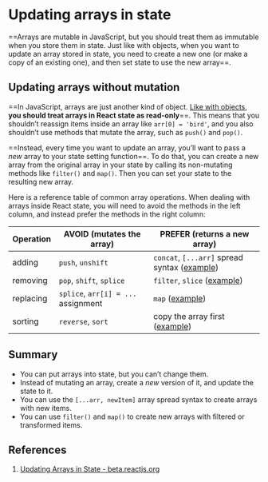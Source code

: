 # Updating arrays in state

==Arrays are mutable in JavaScript, but you should treat them as immutable when you store them in state. Just like with objects, when you want to update an array stored in state, you need to create a new one (or make a copy of an existing one), and then set state to use the new array==.

## Updating arrays without mutation

==In JavaScript, arrays are just another kind of object. [Like with objects](https://beta.reactjs.org/learn/updating-objects-in-state), **you should treat arrays in React state as read-only**==. This means that you shouldn’t reassign items inside an array like `arr[0] = 'bird'`, and you also shouldn’t use methods that mutate the array, such as `push()` and `pop()`.

==Instead, every time you want to update an array, you’ll want to pass a *new* array to your state setting function==. To do that, you can create a new array from the original array in your state by calling its non-mutating methods like `filter()` and `map()`. Then you can set your state to the resulting new array.

Here is a reference table of common array operations. When dealing with arrays inside React state, you will need to avoid the methods in the left column, and instead prefer the methods in the right column:

| Operation | AVOID (mutates the array)           | PREFER (returns a new array)                                 |
| --------- | ----------------------------------- | ------------------------------------------------------------ |
| adding    | `push`, `unshift`                   | `concat`, `[...arr]` spread syntax ([example](https://beta.reactjs.org/learn/updating-arrays-in-state#adding-to-an-array)) |
| removing  | `pop`, `shift`, `splice`            | `filter`, `slice` ([example](https://beta.reactjs.org/learn/updating-arrays-in-state#removing-from-an-array)) |
| replacing | `splice`, `arr[i] = ...` assignment | `map` ([example](https://beta.reactjs.org/learn/updating-arrays-in-state#replacing-items-in-an-array)) |
| sorting   | `reverse`, `sort`                   | copy the array first ([example](https://beta.reactjs.org/learn/updating-arrays-in-state#making-other-changes-to-an-array)) |

## Summary

- You can put arrays into state, but you can’t change them.
- Instead of mutating an array, create a *new* version of it, and update the state to it.
- You can use the `[...arr, newItem]` array spread syntax to create arrays with new items.
- You can use `filter()` and `map()` to create new arrays with filtered or transformed items.

## References

1. [Updating Arrays in State - beta.reactjs.org](https://beta.reactjs.org/learn/updating-arrays-in-state)